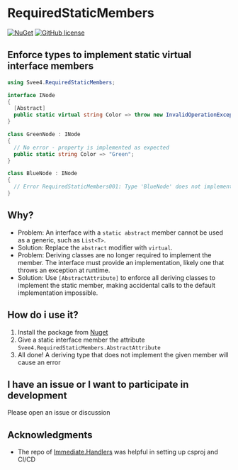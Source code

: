# RequiredStaticMembers

[![NuGet](https://img.shields.io/nuget/v/Svee4.RequiredStaticMembers.svg?style=plastic)](https://www.nuget.org/packages/Svee4.RequiredStaticMembers/)
[![GitHub license](https://img.shields.io/github/license/svee4/RequiredStaticMembers.svg)](https://github.com/svee4/RequiredStaticMembers/blob/main/license.txt)

## Enforce types to implement static virtual interface members

```cs
using Svee4.RequiredStaticMembers;

interface INode
{
  [Abstract]
  public static virtual string Color => throw new InvalidOperationException("This will never be called on accident");
}

class GreenNode : INode
{
  // No error - property is implemented as expected
  public static string Color => "Green";
}

class BlueNode : INode
{
  // Error RequiredStaticMembers001: Type 'BlueNode' does not implement required static member 'GetColor' from interface 'INode'
}
```

## Why?

- Problem: An interface with a `static abstract` member cannot be used as a generic, such as `List<T>`.
- Solution: Replace the `abstract` modifier with `virtual`.
- Problem: Deriving classes are no longer required to implement the member. The interface must provide an implementation, likely one that throws an exception at
  runtime.
- Solution: Use `[AbstractAttribute]` to enforce all deriving classes to implement the static member, making accidental calls to the default implementation
  impossible.

## How do i use it?

1. Install the package from [Nuget](https://www.nuget.org/packages/Svee4.RequiredStaticMembers/)
2. Give a static interface member the attribute `Svee4.RequiredStaticMembers.AbstractAttribute`
3. All done! A deriving type that does not implement the given member will cause an error

## I have an issue or I want to participate in development

Please open an issue or discussion

## Acknowledgments

- The repo of [Immediate.Handlers](https://github.com/viceroypenguin/Immediate.Handlers) was helpful in setting up csproj and CI/CD
